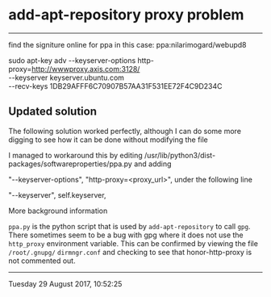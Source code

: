 # add-apt-repository proxy problem

-----------------------------------------

find the signiture online for ppa in this case: ppa:nilarimogard/webupd8


sudo apt-key adv --keyserver-options http-proxy=http://wwwproxy.axis.com:3128/ \
--keyserver keyserver.ubuntu.com \
--recv-keys 1DB29AFFF6C70907B57AA31F531EE72F4C9D234C

## Updated solution

The following solution worked perfectly, although I can do some more digging to
see how it can be done without modifying the file

I managed to workaround this by editing /usr/lib/python3/dist-packages/softwareproperties/ppa.py and adding

"--keyserver-options", "http-proxy=<proxy_url>",
under the following line

"--keyserver", self.keyserver,

More background information

`ppa.py` is the python script that is used by `add-apt-repository` to call `gpg`. 
There sometimes seem to be a bug with gpg where it does not use the `http_proxy`
environment variable. This can be confirmed by viewing the file `/root/.gnupg/`
`dirmngr.conf` and checking to see that honor-http-proxy is not commented out.

-----------------------------------------
Tuesday 29 August 2017, 10:52:25
